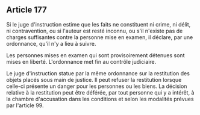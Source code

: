 Article 177
----
Si le juge d'instruction estime que les faits ne constituent ni crime, ni délit,
ni contravention, ou si l'auteur est resté inconnu, ou s'il n'existe pas de
charges suffisantes contre la personne mise en examen, il déclare, par une
ordonnance, qu'il n'y a lieu à suivre.

Les personnes mises en examen qui sont provisoirement détenues sont mises en
liberté. L'ordonnance met fin au contrôle judiciaire.

Le juge d'instruction statue par la même ordonnance sur la restitution des
objets placés sous main de justice. Il peut refuser la restitution lorsque
celle-ci présente un danger pour les personnes ou les biens. La décision
relative à la restitution peut être déférée, par tout personne qui y a intérêt,
à la chambre d'accusation dans les conditions et selon les modalités prévues par
l'article 99.
